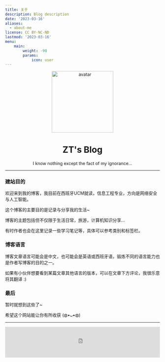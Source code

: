 ```yaml
---
title: 关于
description: Blog description
date: '2023-03-16'
aliases:
  - about-me
license: CC BY-NC-ND
lastmod: '2023-03-16'
menu:
    main: 
        weight: -90
        params:
            icon: user
---
```


<center><img src="/img/avatar.png" alt="avatar" align="center" width="200"></center>

# <center>ZT's Blog</center>

<center>I know nothing except the fact of my ignorance...</center>

***

### 建站目的

欢迎来到我的博客，我目前在西班牙UCM就读，信息工程专业，方向是网络安全与人工智能。

这个博客的主要目的是记录与分享我的生活~

博客的主题包括但不仅限于生活日常，旅游，计算机知识分享...

有时作者也会在这里记录一些学习笔记等，具体可以参考类别和标签栏。

### 博客语言

博客文章语言可能会是中文，也可能会是英语或西班牙语，锻炼不同的语言能力也是作者写博客的目的之一。

如果有小伙伴想要看到某篇文章其他语言的版本，可以在文章下方评论，我很乐意将其翻译 :)

### 最后

暂时就想到这些了~

希望这个网站能让你有所收获 (◍•ᴗ•◍)

***

<center><iframe frameborder="no" border="0" marginwidth="0" marginheight="0" width=100% height=100 src="https://music.163.com/outchain/player?type=2&id=1448989137&auto=0&height=100"></iframe></center>